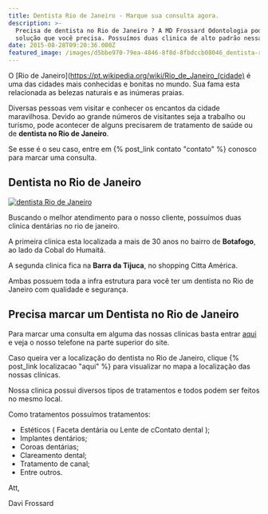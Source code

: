 ```yaml
---
title: Dentista Rio de Janeiro - Marque sua consulta agora.
description: >-
  Precisa de dentista no Rio de Janeiro ? A MD Frossard Odontologia pode ser a
  solução que você precisa. Possuímos duas clinica de alto padrão nessa cidade.
date: 2015-08-28T09:20:36.000Z
featured_image: /images/d5bbe970-79ea-4846-8f8d-8fbdccb08046_dentista-rio-de-janeiro.jpg
---
```

O [Rio de Janeiro](https://pt.wikipedia.org/wiki/Rio_de_Janeiro_(cidade) é uma das cidades mais conhecidas e bonitas no mundo. Sua fama esta relacionada as belezas naturais e as inúmeras praias. 

Diversas pessoas vem visitar e conhecer os encantos da cidade maravilhosa. Devido ao grande números de visitantes seja a trabalho ou turismo, pode acontecer de alguns precisarem de tratamento de saúde ou de **dentista no Rio de Janeiro**. 

Se esse é o seu caso, entre em {% post_link contato "contato" %} conosco para marcar uma consulta.

## Dentista no Rio de Janeiro

[![dentista Rio de Janeiro](/images/65635117-1e31-4d07-8a91-56553ab40b70_dentista-Rio-de-Janeiro.jpg)](/images/65635117-1e31-4d07-8a91-56553ab40b70_dentista-Rio-de-Janeiro.jpg) 

Buscando o melhor atendimento para o nosso cliente, possuímos duas clinica dentárias no rio de janeiro. 

A primeira clinica esta localizada a mais de 30 anos no bairro de **Botafogo**, ao lado da Cobal do Humaitá. 

A segunda clinica fica na **Barra da Tijuca**, no shopping Citta América. 

Ambas possuem toda a infra estrutura para você ter um dentista no Rio de Janeiro com qualidade e segurança.

## **Precisa marcar um Dentista no Rio de Janeiro**

Para marcar uma consulta em alguma das nossas clinicas basta entrar [aqui](http://www.mdfrossard.com.br) e veja o nosso telefone na parte superior do site. 

Caso queira ver a localização do dentista no Rio de Janeiro, clique {% post_link localizacao "aqui" %} para visualizar no mapa a localização das nossas clínicas. 

Nossa clinica possui diversos tipos de tratamentos e todos podem ser feitos no mesmo local. 

Como tratamentos possuímos tratamentos:  

* Estéticos ( Faceta dentária ou Lente de cContato dental ); 
* Implantes dentários;
* Coroas dentárias;
* Clareamento dental; 
* Tratamento de canal; 
* Entre outros.   

Att, 

Davi Frossard
